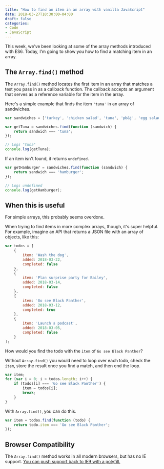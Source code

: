 ```yaml
---
title: "How to find an item in an array with vanilla JavaScript"
date: 2018-03-27T10:30:00-04:00
draft: false
categories:
- Code
- JavaScript
---
```


This week, we've been looking at some of the array methods introduced with ES6. Today, I'm going to show you how to find a matching item in an array.

## The `Array.find()` method

The `Array.find()` method locates the first item in an array that matches a test you pass in as a callback function. The callback accepts an argument that serves as a reference variable for the item in the array.

Here's a simple example that finds the item `'tuna'` in an array of sandwiches.

```js
var sandwiches = ['turkey', 'chicken salad', 'tuna', 'pb&j', 'egg salad'];

var getTuna = sandwiches.find(function (sandwich) {
	return sandwich === 'tuna';
});

// Logs "tuna"
console.log(getTuna);
```

If an item isn't found, it returns `undefined`.

```js
var getHamburger = sandwiches.find(function (sandwich) {
	return sandwich === 'hamburger';
});

// Logs undefined
console.log(getHamburger);
```

## When this is useful

For simple arrays, this probably seems overdone.

When trying to find items in more complex arrays, though, it's super helpful. For example, imagine an API that returns a JSON file with an array of objects, like this:

```js
var todos = [
	{
		item: 'Wash the dog',
		added: 2018-03-22,
		completed: false
	},
	{
		item: 'Plan surprise party for Bailey',
		added: 2018-03-14,
		completed: false
	},
	{
		item: 'Go see Black Panther',
		added: 2018-03-12,
		completed: true
	},
	{
		item: 'Launch a podcast',
		added: 2018-03-05,
		completed: false
	}
];
```

How would you find the todo with the `item` of `Go see Black Panther`?

Without `Array.find()` you would need to loop over each todo, check the `item`, store the result once you find a match, and then end the loop.

```js
var item;
for (var i = 0; i < todos.length; i++) {
	if (todos[i] === 'Go see Black Panther') {
		item = todos[i];
		break;
	}
}
```

With `Array.find()`, you can do this.

```js
var item = todos.find(function (todo) {
	return todo.item === 'Go see Black Panther';
});
```

## Browser Compatibility

The `Array.find()` method works in all modern browsers, but has no IE support. [You can push support back to IE9 with a polyfill.](https://vanillajstoolkit.com/polyfills/arrayfind/)